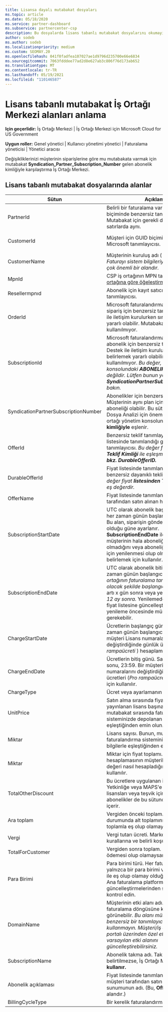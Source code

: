 ```yaml
---
title: Lisansa dayalı mutabakat dosyaları
ms.topic: article
ms.date: 05/18/2020
ms.service: partner-dashboard
ms.subservice: partnercenter-csp
description: Bu dosyalarda lisans tabanlı mutabakat dosyalarını okumayı İş Ortağı Merkezi. Bu makalede, lisans tabanlı mutabakat dosyanız içinde yer alan her alanın anlamı açıklanmıştır.
author: sodeb
ms.author: sodeb
ms.localizationpriority: medium
ms.custom: SEOMAY.20
ms.openlocfilehash: 041f0fadfea107027ae1d9796d235700e66e6834
ms.sourcegitcommit: 7063fdddee77ad2d8e627ab3c806f76d173ab652
ms.translationtype: MT
ms.contentlocale: tr-TR
ms.lasthandoff: 05/19/2021
ms.locfileid: "110146587"
---
```

# <a name="understand-the-fields-in-partner-center-license-based-reconciliation-files"></a>Lisans tabanlı mutabakat İş Ortağı Merkezi alanları anlama

**Için geçerlidir:** İş Ortağı Merkezi | İş Ortağı Merkezi için Microsoft Cloud for US Government

**Uygun roller:** Genel yönetici | Kullanıcı yönetimi yönetici | Faturalama yöneticisi | Yönetici aracısı

Değişikliklerinizi müşterinin siparişlerine göre mu mutabakata varmak için mutabakat **Syndication_Partner_Subscription_Number**  gelen abonelik kimliğiyle karşılaştırma İş Ortağı Merkezi.

## <a name="fields-in-license-based-reconciliation-files"></a>Lisans tabanlı mutabakat dosyalarında alanlar

| Sütun | Açıklama | Örnek değer |
| ------ | ----------- | ------------ |
| PartnerId | Belirli bir faturalama varlığı için GUID biçiminde benzersiz tanımlayıcı. Mutabakat için gerekli değildir. Tüm satırlarda aynı. | *8ddd03642-test-test-test-46b58d356b4e* |
| CustomerId | Müşteri için GUID biçiminde benzersiz Microsoft tanımlayıcısı. | *12ABCD34-001A-BCD2-987C-3210ABCD5678* |
| CustomerName | Müşterinin kuruluş adı ( İş Ortağı Merkezi. *Faturayı sistem bilgileriyle mutabık kılınan çok önemli bir alandır.* | *Test Müşterisi A* |
| MpnId | CSP iş ortağının MPN tanımlayıcısı. İş [ortağına göre öğeleştirmeye bakın.](use-the-reconciliation-files.md#itemize-reconciliation-files-by-partner) | *4390934* |
| Resellermpnıd | Abonelik için kayıt satıcısının MPN tanımlayıcısı.  |
| OrderId | Microsoft faturalandırma platformunda bir sipariş için benzersiz tanımlayıcı. Destek ile iletişim kurulurken sırayı belirlemek yararlı olabilir. Mutabakat için kullanılmıyor. | *566890604832738111* |
| SubscriptionId | Microsoft faturalandırma platformunda bir abonelik için benzersiz tanımlayıcı. Destek ile iletişim kurulurken aboneliği belirlemek yararlı olabilir. Mutabakat için kullanılmıyor. *Bu değer, Iş ortağı yönetim konsolundaki **ABONELIK kimliğiyle** aynı değildir. Lütfen bunun yerine **SyndicationPartnerSubscriptionNumber** bakın.* | *usCBMgAAAAAAAAIA* |
| SyndicationPartnerSubscriptionNumber | Abonelikler için benzersiz tanımlayıcı. Müşterinin aynı plan için birden fazla aboneliği olabilir. Bu sütun, mutabakat Dosya Analizi için önemlidir. Bu alan, Iş ortağı yönetim konsolundaki **ABONELIK kimliğiyle** eşlenir. | *fb977ab5-test-test-test-24c8d9591708* |
| OfferId | Benzersiz teklif tanımlayıcısı. Fiyat listesinde tanımlandığı gibi standart teklif tanımlayıcısı. *Bu değer fiyat **listesinden Teklif Kimliği** ile eşleşmez. Bunun **yerine bkz. DurableOfferID.*** | *FE616D64-E9A8-40EF-843F-152E9BBEF3D1* |
| DurableOfferId | Fiyat listesinde tanımlandığı gibi benzersiz dayanıklı teklif tanımlayıcısı. *Bu değer fiyat **listesinden Teklif** Kimliği ile eş değerdir.* | *1017D7F3-6D7F-4BFA-BDD8-79BC8F104E0C* |
| OfferName | Fiyat listesinde tanımlandığı gibi müşteri tarafından satın alınan hizmet teklifi adı. | *Microsoft Office 365 (Plan E3)* |
| SubscriptionStartDate | UTC olarak abonelik başlangıç tarihi. Saat her zaman günün başlangıcıdır (00:00). Bu alan, siparişin gönderildikten sonra olduğu güne ayarlanır. **SubscriptionEndDate** ile birlikte, müşterinin hala aboneliğin ilk yılında olup olmadığını veya aboneliğin bir sonraki yıl için yenilenmesi olup olmadığını belirlemek için kullanılır. | *2/1/2019 0:00* |
| SubscriptionEndDate | UTC olarak abonelik bitiş tarihi. Saat her zaman günün başlangıcıdır (00:00). İş *ortağının faturalama  tarihiyle uyumlu olacak şekilde başlangıç tarihinden 12* ay artı x gün sonra veya yenileme *tarihinden 12 ay sonra.* Yenilemede fiyatlar geçerli fiyat listesine güncelleştirilir. Otomatik yenileme öncesinde müşteri iletişimi gerekebilir. | *2/1/2019 0:00* |
| ChargeStartDate | Ücretlerin başlangıç günü. Saat her zaman günün başlangıcıdır (00:00). Bir müşteri Lisans numaralarını değiştirdiğinde günlük ücretleri (*Pro rampaücreti* ) hesaplamak için kullanılır. | *2/1/2019 0:00* |
| ChargeEndDate | Ücretlerin bitiş günü. Saat daima günün sonu, 23:59. Bir müşteri Lisans numaralarını değiştirdiğinde günlük ücretleri (*Pro rampaücreti* ) hesaplamak için kullanılır. | *2/28/2019 23:59* |
| ChargeType | Ücret veya ayarlamanın [türü](recon-file-charge-types.md) . | Bkz. [ücretlendirme türleri](recon-file-charge-types.md). |
| UnitPrice | Satın alma sırasında fiyat listesinde yayınlanan lisans başına fiyat. Bunun, mutabakat sırasında faturalandırma sisteminizde depolanan bilgilerle eşleştiğinden emin olun. | *6,82* |
| Miktar | Lisans sayısı. Bunun, mutabakat sırasında faturalandırma sisteminizde depolanan bilgilerle eşleştiğinden emin olun. | *2* |
| Miktar | Miktar için fiyat toplamı. Tutar hesaplamasının müşterileriniz için bu değeri nasıl hesapladığını denetlemek için kullanılır. | *13,32* |
| TotalOtherDiscount | Bu ücretlere uygulanan indirim tutarı. Yetkinliğe veya MAPS'e dahil edilen ürün lisansları veya teşvik için uygun yeni abonelikler de bu sütunda indirim tutarı içerir. | *2.32* |
| Ara toplam | Vergiden önceki toplam. İndirim durumunda alt toplamının beklenen toplamla eş olup olamayrını denetler. | *11* |
| Vergi | Vergi tutarı ücreti. Marketin vergi kurallarına ve belirli koşullarına göre. | *0* |
| TotalForCustomer | Vergiden sonra toplam. Faturada vergi ödemesi olup olamaysanız denetler. | *11* |
| Para Birimi | Para birimi türü. Her faturalama varlığının yalnızca bir para birimi vardır. İlk faturanız ile eş olup olamay olduğunu kontrol edin. Ana faturalama platformu güncelleştirmelerinden sonra yeniden kontrol edin. | *EUR* |
| DomainName | Müşterinin etki alanı adı. Bu alan, ikinci faturalama döngüsüne kadar boş görünebilir. *Bu alanı müşteri için benzersiz bir tanımlayıcı olarak kullanmayın. Müşteri/iş ortağı, Office 365 portalı üzerinden özel etki alanını veya varsayılan etki alanını güncelleştirebilirsiniz.* | *example.onmicrosoft.com* |
| SubscriptionName | Abonelik takma adı. Takma ad belirtilmezse, İş Ortağı Merkezi **Adını kullanır.** | *PROJECT ONLINE* |
| Abonelik açıklaması | Fiyat listesinde tanımlandığı şekilde, müşteri tarafından satın alınan hizmet sunumunun adı. (Bu, **Offername** ile aynı alandır.) | *PROJECT CLIENT OLMADAN PROJECT ONLINE PREMIUM* |
| BillingCycleType | Bir kerelik faturalandırma sıklığı.| *Aylık* |
